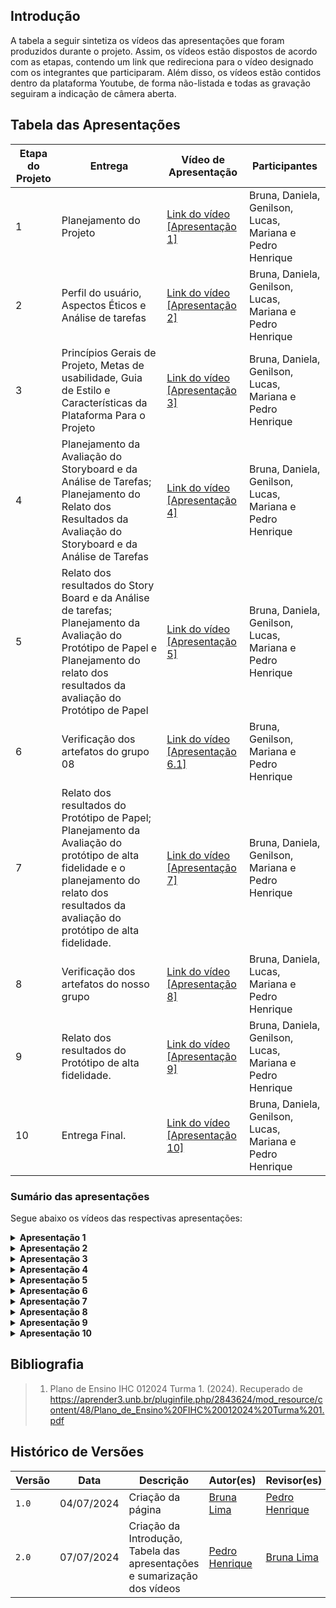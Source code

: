 ## Introdução
A tabela a seguir sintetiza os vídeos das apresentações que foram produzidos durante o projeto. Assim, os vídeos estão dispostos de acordo com as etapas, contendo um link que redireciona para o vídeo designado com os integrantes que participaram. Além disso, os vídeos estão contidos dentro da plataforma Youtube, de forma não-listada e todas as gravação seguiram a indicação de câmera aberta. 


## Tabela das Apresentações

| Etapa do Projeto| Entrega      | Vídeo de Apresentação                               | Participantes               |
|-----------------|-----------------------|-----------------------------------------------------|-----------------------------|
| 1 | Planejamento do Projeto | [Link do vídeo [Apresentação 1]](https://youtu.be/Phbg8mNid14) | Bruna, Daniela, Genilson, Lucas, Mariana e Pedro Henrique |
| 2 | Perfil do usuário, Aspectos Éticos e Análise de tarefas | [Link do vídeo [Apresentação 2]](https://youtu.be/ydc852MorRA?si=yo_6lBON-4CK-NU9) | Bruna, Daniela, Genilson, Lucas, Mariana e Pedro Henrique |
| 3 | Princípios Gerais de Projeto, Metas de usabilidade, Guia de Estilo e Características da Plataforma Para o Projeto | [Link do vídeo [Apresentação 3]](https://youtu.be/_qyG7jWY8R8?si=7wP_aJNz5i9K_DBN) | Bruna, Daniela, Genilson, Lucas, Mariana e Pedro Henrique |
| 4 | Planejamento da Avaliação do Storyboard e da Análise de Tarefas; Planejamento do Relato dos Resultados da Avaliação do Storyboard e da Análise de Tarefas | [Link do vídeo [Apresentação 4]](https://www.youtube.com/watch?v=6gHoNtq_khM) | Bruna, Daniela, Genilson, Lucas, Mariana e Pedro Henrique  |
| 5 | Relato dos resultados do Story Board e da Análise de tarefas; Planejamento da Avaliação do Protótipo de Papel e Planejamento do relato dos resultados da avaliação do Protótipo de Papel | [Link do vídeo [Apresentação 5]](https://youtu.be/X0So5vNJWps?si=SDABHfZHsn_6PpJO) | Bruna, Daniela, Genilson, Lucas, Mariana e Pedro Henrique |
| 6 | Verificação dos artefatos do grupo 08| [Link do vídeo [Apresentação 6.1]](https://www.youtube.com/watch?v=QxFZtbuAVRs) | Bruna, Genilson, Mariana e Pedro Henrique |
| 7 | Relato dos resultados do Protótipo de Papel; Planejamento da Avaliação do protótipo de alta fidelidade e o planejamento do relato dos resultados da avaliação do protótipo de alta fidelidade. | [Link do vídeo [Apresentação 7]](https://youtu.be/n8GcaS20aGo) | Bruna, Daniela, Genilson, Mariana e Pedro Henrique |
| 8 | Verificação dos artefatos do nosso grupo | [Link do vídeo [Apresentação 8]](https://youtu.be/jYDBm0_AUHY) | Bruna, Daniela, Lucas, Mariana e Pedro Henrique |
| 9 | Relato dos resultados do Protótipo de alta fidelidade. | [Link do vídeo [Apresentação 9]](https://youtu.be/zfyqrfHSqg8?si=TxVVmjthLy69mvoI) | Bruna, Daniela, Genilson, Lucas, Mariana e Pedro Henrique |
| 10 | Entrega Final. | [Link do vídeo [Apresentação 10]](https://youtu.be/-z5XRH0HnTo?si=3vlcZ9lztHF6wLnF) | Bruna, Daniela, Genilson, Lucas, Mariana e Pedro Henrique |

### Sumário das apresentações

Segue abaixo os vídeos das respectivas apresentações:

<details>

<summary><b> Apresentação 1 </b></summary>

**Vídeo 1: Apresentação 1**

<iframe width="1000vw" height="400vh" src="https://www.youtube.com/embed/Phbg8mNid14?si=8GXY_Bha07orwlM-" title="YouTube video player" frameborder="0" allow="accelerometer; autoplay; clipboard-write; encrypted-media; gyroscope; picture-in-picture" allowfullscreen></iframe>

<p>Vídeo 1: apresentação 1</p>
Fonte: autores.

</details>

<details>

<summary><b> Apresentação 2 </b></summary>

**Vídeo 2: Apresentação 2**

<iframe width="1000vw" height="400vh" src="https://www.youtube.com/embed/ydc852MorRA?si=ssoAZEJ4-qq5B-5P" title="YouTube video player" frameborder="0" allow="accelerometer; autoplay; clipboard-write; encrypted-media; gyroscope; picture-in-picture" allowfullscreen></iframe>

<p>Vídeo 2: apresentação 2</p>
Fonte: autores.

</details>

<details>

<summary><b> Apresentação 3 </b></summary>

**Vídeo 3: Apresentação 3**

<iframe width="1000vw" height="400vh" src="https://www.youtube.com/embed/_qyG7jWY8R8?si=wuSWEetBLz7uOJl8" title="YouTube video player" frameborder="0" allow="accelerometer; autoplay; clipboard-write; encrypted-media; gyroscope; picture-in-picture" allowfullscreen></iframe>

<p>Vídeo 3: apresentação 3</p>
Fonte: autores.

</details>

<details>

<summary><b> Apresentação 4 </b></summary>

**Vídeo 4: Apresentação 4**

<iframe width="1000vw" height="400vh" src="https://www.youtube.com/embed/6gHoNtq_khM?si=hPVUF6pvYuwn2Z9k" title="YouTube video player" frameborder="0" allow="accelerometer; autoplay; clipboard-write; encrypted-media; gyroscope; picture-in-picture; web-share" referrerpolicy="strict-origin-when-cross-origin" allowfullscreen></iframe>

<p>Vídeo 4: apresentação 4</p>
Fonte: autores.

</details>

<details>

<summary><b> Apresentação 5 </b></summary>

**Vídeo 5: Apresentação 5**

<iframe width="1000vw" height="400vh" src="https://www.youtube.com/embed/X0So5vNJWps?si=QOIJ1g6FcxPg5TBA" 
title="YouTube video player" frameborder="0" allow="accelerometer; autoplay; clipboard-write; encrypted-media; gyroscope; picture-in-picture; web-share" referrerpolicy="strict-origin-when-cross-origin" allowfullscreen></iframe>

<p>Vídeo 5: apresentação 5</p>
Fonte: autores.

</details>

<details>

<summary><b> Apresentação 6 </b></summary>

**Vídeo 6: Apresentação 6**

<iframe width="882" height="496" src="https://www.youtube.com/embed/QxFZtbuAVRs" title="Apresentação 6.1 - Verificação (CBMERJ)" frameborder="0" allow="accelerometer; autoplay; clipboard-write; encrypted-media; gyroscope; picture-in-picture; web-share" referrerpolicy="strict-origin-when-cross-origin" allowfullscreen></iframe>

<p>Vídeo 6: apresentação 6</p>
Fonte: autores.

</details>

<details>

<summary><b> Apresentação 7 </b></summary>

**Vídeo 7: Apresentação 7**

<iframe width="882" height="496" src="https://www.youtube.com/embed/n8GcaS20aGo?si=gY5wOH2d6bcxBhwC" title="Apresentação 6.1 - Verificação (CBMERJ)" frameborder="0" allow="accelerometer; autoplay; clipboard-write; encrypted-media; gyroscope; picture-in-picture; web-share" referrerpolicy="strict-origin-when-cross-origin" allowfullscreen></iframe>

<p>Vídeo 7: apresentação 7</p>
Fonte: autores.

</details>

<details>

<summary><b> Apresentação 8 </b></summary>

**Vídeo 8: Apresentação 8**

<iframe width="560" height="315" src="https://www.youtube.com/embed/jYDBm0_AUHY?si=J9VXWCFwe-MEsDHr" title="YouTube video player" frameborder="0" allow="accelerometer; autoplay; clipboard-write; encrypted-media; gyroscope; picture-in-picture; web-share" referrerpolicy="strict-origin-when-cross-origin" allowfullscreen></iframe>

<p>Vídeo 8: apresentação 8</p>
Fonte: autores.

</details>

<details>

<summary><b> Apresentação 9 </b></summary>

**Vídeo 9: Apresentação 9**

<iframe width="560" height="315" src="https://www.youtube.com/embed/zfyqrfHSqg8?si=TxVVmjthLy69mvoI" title="YouTube video player" frameborder="0" allow="accelerometer; autoplay; clipboard-write; encrypted-media; gyroscope; picture-in-picture; web-share" referrerpolicy="strict-origin-when-cross-origin" allowfullscreen></iframe>

<p>Vídeo 9: apresentação 9</p>
Fonte: autores.

</details>

<details>

<summary><b> Apresentação 10 </b></summary>

**Vídeo 10: Apresentação 10**

<iframe width="560" height="315" src="https://www.youtube.com/embed/-z5XRH0HnTo?si=3vlcZ9lztHF6wLnF" title="YouTube video player" frameborder="0" allow="accelerometer; autoplay; clipboard-write; encrypted-media; gyroscope; picture-in-picture; web-share" referrerpolicy="strict-origin-when-cross-origin" allowfullscreen></iframe>

<p>Vídeo 10: apresentação 10</p>
Fonte: autores. 

</details>

## Bibliografia
> 1. Plano de Ensino IHC 012024 Turma 1. (2024). Recuperado de https://aprender3.unb.br/pluginfile.php/2843624/mod_resource/content/48/Plano_de_Ensino%20FIHC%20012024%20Turma%201.pdf

## Histórico de Versões

| Versão  | Data       | Descrição                 | Autor(es)                                | Revisor(es)                                    |
| ------- | :--------: | ------------------------- | ---------------------------------------- | ---------------------------------------------- |
| `1.0`   | 04/07/2024 | Criação da página         | [Bruna Lima](https://github.com/libruna) | [Pedro Henrique](https://github.com/PedroHhenriq)|
| `2.0`   | 07/07/2024 | Criação da Introdução, Tabela das apresentações e sumarização dos vídeos         | [Pedro Henrique](https://github.com/PedroHhenriq) | [Bruna Lima](https://github.com/libruna)|